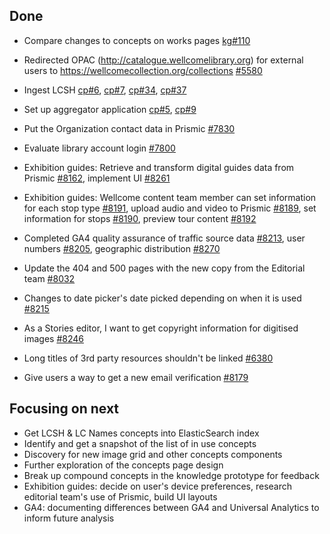 ## Done
-	Compare changes to concepts on works pages [kg#110](https://github.com/wellcomecollection/knowledge-graph/issues/110)


-	Redirected OPAC (http://catalogue.wellcomelibrary.org) for external users to https://wellcomecollection.org/collections [#5580](https://github.com/wellcomecollection/platform/issues/5580)
-	Ingest LCSH [cp#6](https://github.com/wellcomecollection/concepts-pipeline/issues/6), [cp#7](https://github.com/wellcomecollection/concepts-pipeline/issues/7), [cp#34](https://github.com/wellcomecollection/concepts-pipeline/issues/34), [cp#37](https://github.com/wellcomecollection/concepts-pipeline/issues/37)
-	Set up aggregator application [cp#5](https://github.com/wellcomecollection/concepts-pipeline/issues/5), [cp#9](https://github.com/wellcomecollection/concepts-pipeline/issues/9)
-	Put the Organization contact data in Prismic [#7830](https://github.com/wellcomecollection/wellcomecollection.org/issues/7830)
-	Evaluate library account login [#7800](https://github.com/wellcomecollection/wellcomecollection.org/issues/7800)
-	Exhibition guides: Retrieve and transform digital guides data from Prismic [#8162](https://github.com/wellcomecollection/wellcomecollection.org/issues/8162), implement UI [#8261](https://github.com/wellcomecollection/wellcomecollection.org/issues/8261)
-	Exhibition guides: Wellcome content team member can set information for each stop type [#8191](https://github.com/wellcomecollection/wellcomecollection.org/issues/8191), upload audio and video to Prismic [#8189](https://github.com/wellcomecollection/wellcomecollection.org/issues/8189), set information for stops [#8190](https://github.com/wellcomecollection/wellcomecollection.org/issues/8190), preview tour content [#8192](https://github.com/wellcomecollection/wellcomecollection.org/issues/8192)
-	Completed GA4 quality assurance of traffic source data [#8213](https://github.com/wellcomecollection/wellcomecollection.org/issues/8213), user numbers [#8205](https://github.com/wellcomecollection/wellcomecollection.org/issues/8205), geographic distribution [#8270](https://github.com/wellcomecollection/wellcomecollection.org/issues/8270)
-	Update the 404 and 500 pages with the new copy from the Editorial team [#8032](https://github.com/wellcomecollection/wellcomecollection.org/issues/8032)
-	Changes to date picker's date picked depending on when it is used [#8215](https://github.com/wellcomecollection/wellcomecollection.org/issues/8215)
-	As a Stories editor, I want to get copyright information for digitised images [#8246](https://github.com/wellcomecollection/wellcomecollection.org/issues/8246)
-	Long titles of 3rd party resources shouldn't be linked [#6380](https://github.com/wellcomecollection/wellcomecollection.org/issues/6380)
-	Give users a way to get a new email verification [#8179](https://github.com/wellcomecollection/wellcomecollection.org/issues/8179)


## Focusing on next
-	Get LCSH & LC Names concepts into ElasticSearch index
-	Identify and get a snapshot of the list of in use concepts 
-	Discovery for new image grid and other concepts components
-	Further exploration of the concepts page design
-	Break up compound concepts in the knowledge prototype for feedback
-	Exhibition guides: decide on user's device preferences, research editorial team's use of Prismic, build UI layouts
-	GA4: documenting differences between GA4 and Universal Analytics to inform future analysis

